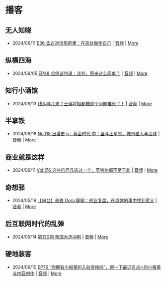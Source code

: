 # 播客

## 无人知晓
- 2024/06/11 [E36 孟岩对话周奇墨：在高处做空自己](https://www.xiaoyuzhoufm.com/episode/6667f31dc26e396a36eefe25) | [音频](https://dts-api.xiaoyuzhoufm.com/track/611719d3cb0b82e1df0ad29e/6667f31dc26e396a36eefe25/media.xyzcdn.net/ljJYPINg_uUnMMt8WMuIsiU41BZt.m4a) | [More](channels/%E6%97%A0%E4%BA%BA%E7%9F%A5%E6%99%93.md)

## 纵横四海
- 2024/09/05 [EP48 哈佛谈判课：谈判，原来这么简单？](https://www.ximalaya.com/sound/754241918) | [音频](https://aod.cos.tx.xmcdn.com/storages/77e6-audiofreehighqps/19/A7/GKwRIJIKrx3aBb03gQMLBlhR.m4a) | [More](channels/%E7%BA%B5%E6%A8%AA%E5%9B%9B%E6%B5%B7.md)

## 知行小酒馆
- 2024/09/13 [钱从哪儿来？王侯将相都被这个问题难死了！](https://www.xiaoyuzhoufm.com/episode/66e3ddff5ca6d0ace3a8e19a) | [音频](https://dts-api.xiaoyuzhoufm.com/track/6013f9f58e2f7ee375cf4216/66e3ddff5ca6d0ace3a8e19a/media.xyzcdn.net/llejFDKEcSkAXOZd7PVE8iTKY6sm.m4a) | [More](channels/%E7%9F%A5%E8%A1%8C%E5%B0%8F%E9%85%92%E9%A6%86.md)

## 半拿铁
- 2024/09/18 [No.118 日漫史 5｜黄金时代·中：圣斗士星矢、城市猎人与龙珠](https://www.ximalaya.com/sound/757599498) | [音频](https://tk.wavpub.com/WPDL_FHesnzPCJxYMUtHXafdeCUqHRNFYMadhartYvGZnAYNSMNYAQqkhHfEGzp-60.m4a) | [More](channels/%E5%8D%8A%E6%8B%BF%E9%93%81.md)

## 商业就是这样
- 2024/09/11 [Vol.176 这些坑但凡逃过一个，英特尔都不至于此](https://www.ximalaya.com/sound/755915230) | [音频](https://aod.cos.tx.xmcdn.com/storages/5d28-audiofreehighqps/42/1C/GKwRIaIKt3mWANz_sQMObE06.m4a) | [More](channels/%E5%95%86%E4%B8%9A%E5%B0%B1%E6%98%AF%E8%BF%99%E6%A0%B7.md)

## 奇想驿
- 2024/05/19 [【串台】和姜 Dora 聊聊：创业复盘，在具体的事中找到意义](https://www.xiaoyuzhoufm.com/episode/664962d382b428eafd844366) | [音频](https://dts-api.xiaoyuzhoufm.com/track/6034daea97755b8fc9c66480/664962d382b428eafd844366/media.xyzcdn.net/llloyy2KoUURla1cgosxmkenwwHw.m4a) | [More](channels/%E5%A5%87%E6%83%B3%E9%A9%BF.md)

## 后互联网时代的乱弹
- 2024/09/14 [第130期 帝国大选冲刺](https://hosting.wavpub.cn/pie/ep130/) | [音频](https://tk.wavpub.com/WPDL_FUsXWrsHPYYNQrHYZWdsxqZPFEJjERyDefyGkScLwEyvjWTGPETEpuJyVh-84.mp3) | [More](channels/%E5%90%8E%E4%BA%92%E8%81%94%E7%BD%91%E6%97%B6%E4%BB%A3%E7%9A%84%E4%B9%B1%E5%BC%B9.md)

## 硬地骇客
- 2024/09/10 [EP76 “你拥有小报童的入驻资格吗”，聊一下最近有点🔥的小报童与内容创作](https://www.xiaoyuzhoufm.com/episode/66e069fdbfd7110df4b732a0) | [音频](https://dts-api.xiaoyuzhoufm.com/track/640ee2438be5d40013fe4a87/66e069fdbfd7110df4b732a0/media.xyzcdn.net/ln4OExn3mXtGpyJbiODSB7BREaqN.m4a) | [More](channels/%E7%A1%AC%E5%9C%B0%E9%AA%87%E5%AE%A2.md)

